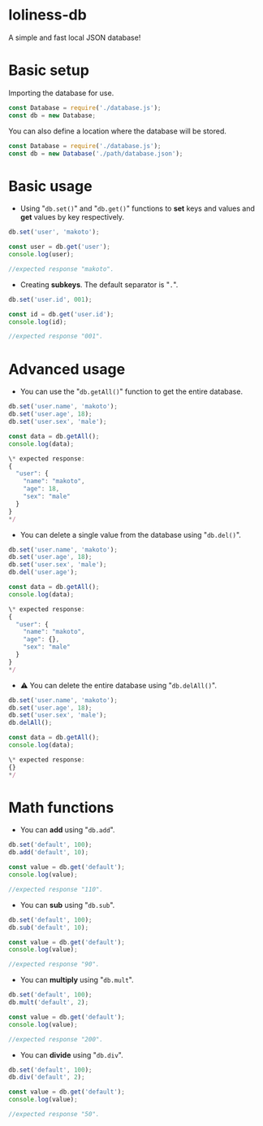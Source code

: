 # loliness-db
A simple and fast local JSON database!

# Basic setup
Importing the database for use.
```js
const Database = require('./database.js');
const db = new Database;
```

You can also define a location where the database will be stored.
```js
const Database = require('./database.js');
const db = new Database('./path/database.json');
```

# Basic usage
- Using "`db.set()`" and "`db.get()`" functions to **set** keys and values and **get** values by key respectively.
```js
db.set('user', 'makoto');

const user = db.get('user');
console.log(user);

//expected response "makoto".
```

- Creating **subkeys**. The default separator is "`.`".
```js
db.set('user.id', 001);

const id = db.get('user.id');
console.log(id);

//expected response "001". 
```

# Advanced usage
- You can use the "`db.getAll()`" function to get the entire database.
```js
db.set('user.name', 'makoto');
db.set('user.age', 18);
db.set('user.sex', 'male');

const data = db.getAll();
console.log(data);

\* expected response:
{
  "user": {
    "name": "makoto",
    "age": 18,
    "sex": "male"
  }
}
*/
```

- You can delete a single value from the database using "`db.del()`".
```js
db.set('user.name', 'makoto');
db.set('user.age', 18);
db.set('user.sex', 'male');
db.del('user.age');

const data = db.getAll();
console.log(data);

\* expected response:
{
  "user": {
    "name": "makoto",
    "age": {},
    "sex": "male"
  }
}
*/
```

- ⚠️ You can delete the entire database using "`db.delAll()`".
```js
db.set('user.name', 'makoto');
db.set('user.age', 18);
db.set('user.sex', 'male');
db.delAll();

const data = db.getAll();
console.log(data);

\* expected response:
{}
*/
```

# Math functions

- You can **add** using "`db.add`".
```js
db.set('default', 100);
db.add('default', 10);

const value = db.get('default');
console.log(value);

//expected response "110".
```

- You can **sub** using "`db.sub`".
```js
db.set('default', 100);
db.sub('default', 10);

const value = db.get('default');
console.log(value);

//expected response "90".
```

- You can **multiply** using "`db.mult`".
```js
db.set('default', 100);
db.mult('default', 2);

const value = db.get('default');
console.log(value);

//expected response "200".
```

- You can **divide** using "`db.div`".
```js
db.set('default', 100);
db.div('default', 2);

const value = db.get('default');
console.log(value);

//expected response "50".
```
